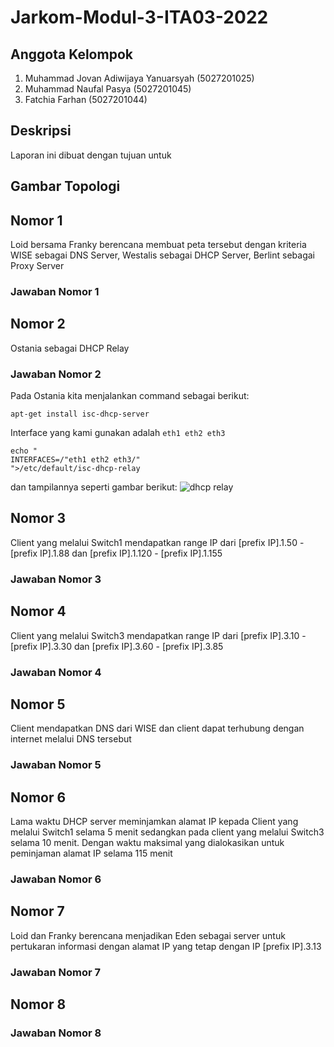 # Jarkom-Modul-3-ITA03-2022

## Anggota Kelompok
1. Muhammad Jovan Adiwijaya Yanuarsyah (5027201025)
2. Muhammad Naufal Pasya (5027201045)
3. Fatchia Farhan (5027201044)

## Deskripsi
Laporan ini dibuat dengan tujuan untuk

## Gambar Topologi

## Nomor 1
Loid bersama Franky berencana membuat peta tersebut dengan kriteria WISE sebagai DNS Server, Westalis sebagai DHCP Server, Berlint sebagai Proxy Server

### Jawaban Nomor 1

## Nomor 2
Ostania sebagai DHCP Relay

### Jawaban Nomor 2
Pada Ostania kita menjalankan command sebagai berikut:
```
apt-get install isc-dhcp-server
```
Interface yang kami gunakan adalah `eth1 eth2 eth3`
```
echo "
INTERFACES=/"eth1 eth2 eth3/"
">/etc/default/isc-dhcp-relay

```
dan tampilannya seperti gambar berikut:
![dhcp relay](https://user-images.githubusercontent.com/90241942/201454507-7c4c140a-be6b-46f1-bac9-edcce4aeb215.png)


## Nomor 3
Client yang melalui Switch1 mendapatkan range IP dari [prefix IP].1.50 - [prefix IP].1.88 dan [prefix IP].1.120 - [prefix IP].1.155

### Jawaban Nomor 3

## Nomor 4
Client yang melalui Switch3 mendapatkan range IP dari [prefix IP].3.10 - [prefix IP].3.30 dan [prefix IP].3.60 - [prefix IP].3.85

### Jawaban Nomor 4

## Nomor 5
Client mendapatkan DNS dari WISE dan client dapat terhubung dengan internet melalui DNS tersebut

### Jawaban Nomor 5

## Nomor 6
Lama waktu DHCP server meminjamkan alamat IP kepada Client yang melalui Switch1 selama 5 menit sedangkan pada client yang melalui Switch3 selama 10 menit. Dengan waktu maksimal yang dialokasikan untuk peminjaman alamat IP selama 115 menit

### Jawaban Nomor 6

## Nomor 7
Loid dan Franky berencana menjadikan Eden sebagai server untuk pertukaran informasi dengan alamat IP yang tetap dengan IP [prefix IP].3.13

### Jawaban Nomor 7

## Nomor 8

### Jawaban Nomor 8
